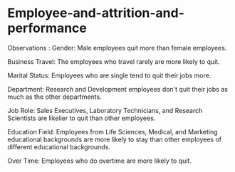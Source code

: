 # Employee-and-attrition-and-performance
Observations :
Gender: Male employees quit more than female employees.

Business Travel: The employees who travel rarely are more likely to quit.

Marital Status: Employees who are single tend to quit their jobs more.

Department: Research and Development employees don't quit their jobs as much as the other departments.

Job Role: Sales Executives, Laboratory Technicians, and Research Scientists are likelier to quit than other employees.

Education Field: Employees from Life Sciences, Medical, and Marketing educational backgrounds are more likely to stay than other employees of different educational backgrounds.

Over Time: Employees who do overtime are more likely to quit.
